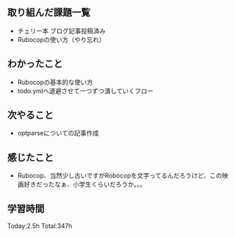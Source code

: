 ## 取り組んだ課題一覧
- チェリー本 ブログ記事投稿済み
- Rubocopの使い方（やり忘れ）
  
## わかったこと
- Rubocopの基本的な使い方
- todo.ymlへ退避させて一つずつ潰していくフロー
  
## 次やること
- optparseについての記事作成

## 感じたこと
- Rubocop、当然少し古いですがRobocopを文字ってるんだろうけど、この映画好きだったなぁ、小学生くらいだろうか。。。

## 学習時間
Today:2.5h
Total:347h
